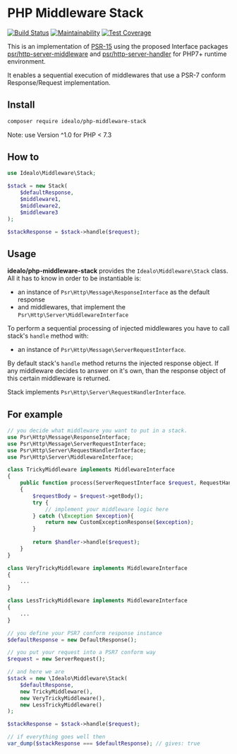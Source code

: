 # PHP Middleware Stack
[![Build Status](https://travis-ci.org/idealo/php-middleware-stack.svg?branch=master)](https://travis-ci.org/idealo/php-middleware-stack)
[![Maintainability](https://api.codeclimate.com/v1/badges/254d91c39447f58c7d44/maintainability)](https://codeclimate.com/github/idealo/php-middleware-stack/maintainability)
[![Test Coverage](https://api.codeclimate.com/v1/badges/254d91c39447f58c7d44/test_coverage)](https://codeclimate.com/github/idealo/php-middleware-stack/test_coverage)

This is an implementation of [PSR-15](https://github.com/php-fig/fig-standards/blob/master/accepted/PSR-15-request-handlers.md) using the proposed Interface packages [psr/http-server-middleware](https://github.com/php-fig/http-server-middleware) and [psr/http-server-handler](https://github.com/php-fig/http-server-handler) for PHP7+ runtime environment.

It enables a sequential execution of middlewares that use a PSR-7 conform Response/Request implementation.

## Install

```bash 
composer require idealo/php-middleware-stack
```

Note: use Version ^1.0 for PHP < 7.3

## How to
```php
use Idealo\Middleware\Stack;

$stack = new Stack(
    $defaultResponse,
    $middleware1,
    $middleware2,
    $middleware3
);

$stackResponse = $stack->handle($request);
```

## Usage
**idealo/php-middleware-stack** provides the ```Idealo\Middleware\Stack``` class. All it has to know in order to be instantiable is:
* an instance of ```Psr\Http\Message\ResponseInterface``` as the default response
* and middlewares, that implement the ```Psr\Http\Server\MiddlewareInterface```

To perform a sequential processing of injected middlewares you have to call stack's ```handle``` method with:
* an instance of ```Psr\Http\Message\ServerRequestInterface```.

By default stack's ```handle``` method returns the injected response object. If any middleware decides to answer on it's own, than the response object of this certain middleware is returned.

Stack implements ```Psr\Http\Server\RequestHandlerInterface```.

## For example

```php
// you decide what middleware you want to put in a stack.
use Psr\Http\Message\ResponseInterface;
use Psr\Http\Message\ServerRequestInterface;
use Psr\Http\Server\RequestHandlerInterface;
use Psr\Http\Server\MiddlewareInterface;

class TrickyMiddleware implements MiddlewareInterface
{
    public function process(ServerRequestInterface $request, RequestHandlerInterface $handler) : ResponseInterface
    {
        $requestBody = $request->getBody();
        try {
            // implement your middleware logic here  
        } catch (\Exception $exception){
            return new CustomExceptionResponse($exception);
        }
    
        return $handler->handle($request);
    }
}

class VeryTrickyMiddleware implements MiddlewareInterface
{
    ...
}

class LessTrickyMiddleware implements MiddlewareInterface
{
    ...
}

// you define your PSR7 conform response instance
$defaultResponse = new DefaultResponse();

// you put your request into a PSR7 conform way
$request = new ServerRequest();

// and here we are
$stack = new \Idealo\Middleware\Stack(
    $defaultResponse,
    new TrickyMiddleware(),
    new VeryTrickyMiddleware(),
    new LessTrickyMiddleware()
);

$stackResponse = $stack->handle($request);

// if everything goes well then
var_dump($stackResponse === $defaultResponse); // gives: true
```
